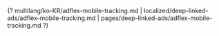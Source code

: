 {? multilang/ko-KR/adflex-mobile-tracking.md | localized/deep-linked-ads/adflex-mobile-tracking.md | pages/deep-linked-ads/adflex-mobile-tracking.md ?}
